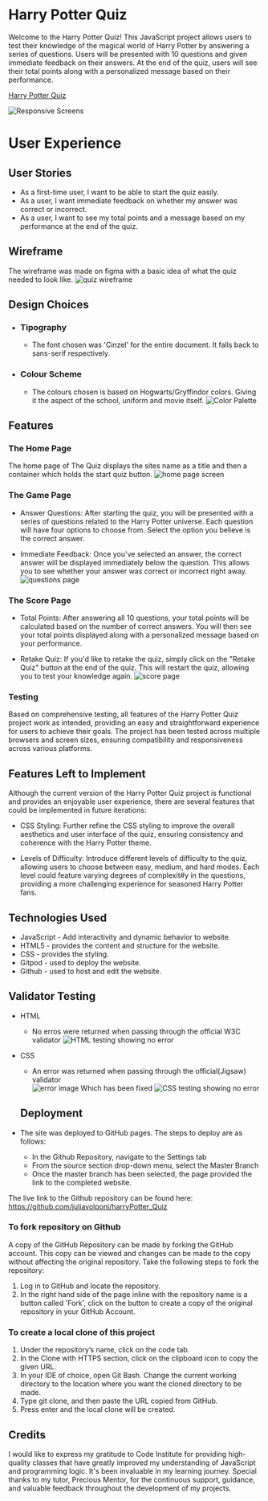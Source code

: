 # Harry Potter Quiz 

Welcome to the Harry Potter Quiz! This JavaScript project allows users to test their knowledge of the magical world of Harry Potter by answering a series of questions. Users will be presented with 10 questions and given immediate feedback on their answers. At the end of the quiz, users will see their total points along with a personalized message based on their performance.

[Harry Potter Quiz](https://juliavolponi.github.io/harryPotter_Quiz/)

![Responsive Screens](assets/README_images/responsive_screens.png)

# User Experience

## User Stories 
* As a first-time user, I want to be able to start the quiz easily.
* As a user, I want immediate feedback on whether my answer was correct or incorrect.
* As a user, I want to see my total points and a message based on my performance at the end of the quiz.

## Wireframe
The wireframe was made on figma with a basic idea of what the quiz needed to look like.
![quiz wireframe](assets/README_images/wireframe.png)

## Design Choices
* ### Tipography
   * The font chosen was 'Cinzel' for the entire document. It falls back to sans-serif respectively.
* ### Colour Scheme
   * The colours chosen is based on Hogwarts/Gryffindor colors. Giving it the aspect of the school, uniform and movie itself.
   ![Color Palette](assets/README_images/colours.png)

## Features

### The Home Page
The home page of The Quiz displays the sites name as a title and then a container which holds the start quiz button.
![home page screen](assets/README_images/home_page.png)

### The Game Page
* Answer Questions: After starting the quiz, you will be presented with a series of questions related to the Harry Potter universe. Each question will have four options to choose from. Select the option you believe is the correct answer.

* Immediate Feedback: Once you've selected an answer, the correct answer will be displayed immediately below the question. This allows you to see whether your answer was correct or incorrect right away.
![questions page](assets/README_images/questions_page.png)

### The Score Page
* Total Points: After answering all 10 questions, your total points will be calculated based on the number of correct answers. You will then see your total points displayed along with a personalized message based on your performance.

* Retake Quiz: If you'd like to retake the quiz, simply click on the "Retake Quiz" button at the end of the quiz. This will restart the quiz, allowing you to test your knowledge again.
![score page](assets/README_images/total_points.png)


### Testing
Based on comprehensive testing, all features of the Harry Potter Quiz project work as intended, providing an easy and straightforward experience for users to achieve their goals. The project has been tested across multiple browsers and screen sizes, ensuring compatibility and responsiveness across various platforms.

## Features Left to Implement
Although the current version of the Harry Potter Quiz project is functional and provides an enjoyable user experience, there are several features that could be implemented in future iterations:

* CSS Styling: Further refine the CSS styling to improve the overall aesthetics and user interface of the quiz, ensuring consistency and coherence with the Harry Potter theme.

* Levels of Difficulty: Introduce different levels of difficulty to the quiz, allowing users to choose between easy, medium, and hard modes. Each level could feature varying degrees of complexit#y in the questions, providing a more challenging experience for seasoned Harry Potter fans.

## Technologies Used
* JavaScript - Add interactivity and dynamic behavior to website.
* HTML5 - provides the content and structure for the website.
* CSS - provides the styling.
* Gitpod - used to deploy the website.
* Github - used to host and edit the website.

## Validator Testing
* HTML
  * No erros were returned when passing through the official W3C validator
![HTML testing showing no error](assets/README_images/html_test.png)
* CSS
  * An error was returned when passing through the official(Jigsaw) validator  
  ![error image](assets/README_images/css_error.png)
  Which has been fixed
  ![CSS testing showing no error](assets/README_images/css_test.png)

  ## Deployment
* The site was deployed to GitHub pages. The steps to deploy are as follows:
   * In the Github Repository, navigate to the Settings tab
   * From the source section drop-down menu, select the Master Branch
   * Once the master branch has been selected, the page provided the link to the completed website.


The live link to the Github repository can be found here: https://github.com/juliavolponi/harryPotter_Quiz

### To fork repository on Github
A copy of the GitHub Repository can be made by forking the GitHub account. This copy can be viewed and changes can be made to the copy without affecting the original repository. Take the following steps to fork the repository:

1. Log in to GitHub and locate the repository.
2. In the right hand side of the page inline with the repository name is a button called 'Fork', click on the button to create a copy of the original repository in your GitHub Account.


### To create a local clone of this project
1. Under the repository’s name, click on the code tab.
2. In the Clone with HTTPS section, click on the clipboard icon to copy the given URL.
3. In your IDE of choice, open Git Bash.
Change the current working directory to the location where you want the cloned directory to be made.
4. Type git clone, and then paste the URL copied from GitHub.
5. Press enter and the local clone will be created.

## Credits
I would like to express my gratitude to Code Institute for providing high-quality classes that have greatly improved my understanding of JavaScript and programming logic. It's been invaluable in my learning journey. Special thanks to my tutor, Precious Mentor, for the continuous support, guidance, and valuable feedback throughout the development of my projects. 


